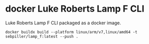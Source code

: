 # docker Luke Roberts Lamp F CLI

Luke Roberts Lamp F CLI packaged as a docker image.

```shell script
docker buildx build --platform linux/arm/v7,linux/amd64 -t sebpiller/lamp_f:latest --push .
```
